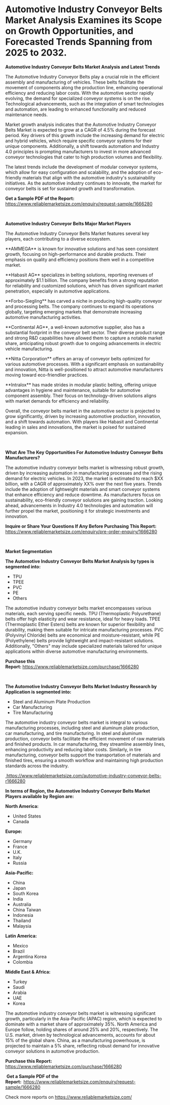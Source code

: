 <p><h1>Automotive Industry Conveyor Belts Market Analysis Examines its Scope on Growth Opportunities, and Forecasted Trends Spanning from 2025 to 2032.</h1></p><p><strong>Automotive Industry Conveyor Belts Market Analysis and Latest Trends</strong></p>
<p><p>The Automotive Industry Conveyor Belts play a crucial role in the efficient assembly and manufacturing of vehicles. These belts facilitate the movement of components along the production line, enhancing operational efficiency and reducing labor costs. With the automotive sector rapidly evolving, the demand for specialized conveyor systems is on the rise. Technological advancements, such as the integration of smart technologies and automation, are leading to enhanced functionality and reduced maintenance needs.</p><p>Market growth analysis indicates that the Automotive Industry Conveyor Belts Market is expected to grow at a CAGR of 4.5% during the forecast period. Key drivers of this growth include the increasing demand for electric and hybrid vehicles, which require specific conveyor systems for their unique components. Additionally, a shift towards automation and Industry 4.0 principles is prompting manufacturers to invest in more advanced conveyor technologies that cater to high production volumes and flexibility.</p><p>The latest trends include the development of modular conveyor systems, which allow for easy configuration and scalability, and the adoption of eco-friendly materials that align with the automotive industry's sustainability initiatives. As the automotive industry continues to innovate, the market for conveyor belts is set for sustained growth and transformation.</p></p>
<p><strong>Get a Sample PDF of the Report:&nbsp;</strong> <a href="https://www.reliablemarketsize.com/enquiry/request-sample/1666280?utm_campaign=2337&utm_medium=2&utm_source=Github&utm_content=ia&utm_term=27022025&utm_id=automotive-industry-conveyor-belts">https://www.reliablemarketsize.com/enquiry/request-sample/1666280</a></p>
<p>&nbsp;</p>
<p><strong>Automotive Industry Conveyor Belts Major Market Players</strong></p>
<p><p>The Automotive Industry Conveyor Belts Market features several key players, each contributing to a diverse ecosystem. </p><p>**AMMEGA** is known for innovative solutions and has seen consistent growth, focusing on high-performance and durable products. Their emphasis on quality and efficiency positions them well in a competitive market.</p><p>**Habasit AG** specializes in belting solutions, reporting revenues of approximately $1.1 billion. The company benefits from a strong reputation for reliability and customized solutions, which has driven significant market penetration, especially in automotive applications.</p><p>**Forbo-Siegling** has carved a niche in producing high-quality conveyor and processing belts. The company continues to expand its operations globally, targeting emerging markets that demonstrate increasing automotive manufacturing activities.</p><p>**Continental AG**, a well-known automotive supplier, also has a substantial footprint in the conveyor belt sector. Their diverse product range and strong R&D capabilities have allowed them to capture a notable market share, anticipating robust growth due to ongoing advancements in electric vehicle manufacturing.</p><p>**Nitta Corporation** offers an array of conveyor belts optimized for various automotive processes. With a significant emphasis on sustainability and innovation, Nitta is well-positioned to attract automotive manufacturers moving toward eco-friendlier practices.</p><p>**Intralox** has made strides in modular plastic belting, offering unique advantages in hygiene and maintenance, suitable for automotive component assembly. Their focus on technology-driven solutions aligns with market demands for efficiency and reliability.</p><p>Overall, the conveyor belts market in the automotive sector is projected to grow significantly, driven by increasing automotive production, innovation, and a shift towards automation. With players like Habasit and Continental leading in sales and innovations, the market is poised for sustained expansion.</p></p>
<p>&nbsp;</p>
<p><strong>What Are The Key Opportunities For Automotive Industry Conveyor Belts Manufacturers?</strong></p>
<p><p>The automotive industry conveyor belts market is witnessing robust growth, driven by increasing automation in manufacturing processes and the rising demand for electric vehicles. In 2023, the market is estimated to reach $XX billion, with a CAGR of approximately XX% over the next five years. Trends include the adoption of lightweight materials and smart conveyor systems that enhance efficiency and reduce downtime. As manufacturers focus on sustainability, eco-friendly conveyor solutions are gaining traction. Looking ahead, advancements in Industry 4.0 technologies and automation will further propel the market, positioning it for strategic investments and innovation.</p></p>
<p><strong>Inquire or Share Your Questions If Any Before Purchasing This Report:</strong> <a href="https://www.reliablemarketsize.com/enquiry/pre-order-enquiry/1666280?utm_campaign=2337&utm_medium=2&utm_source=Github&utm_content=ia&utm_term=27022025&utm_id=automotive-industry-conveyor-belts">https://www.reliablemarketsize.com/enquiry/pre-order-enquiry/1666280</a></p>
<p>&nbsp;</p>
<p><strong>Market Segmentation</strong></p>
<p><strong>The Automotive Industry Conveyor Belts Market Analysis by types is segmented into:</strong></p>
<p><ul><li>TPU</li><li>TPEE</li><li>PVC</li><li>PE</li><li>Others</li></ul></p>
<p><p>The automotive industry conveyor belts market encompasses various materials, each serving specific needs. TPU (Thermoplastic Polyurethane) belts offer high elasticity and wear resistance, ideal for heavy loads. TPEE (Thermoplastic Ether Esters) belts are known for superior flexibility and durability, making them suitable for intricate manufacturing processes. PVC (Polyvinyl Chloride) belts are economical and moisture-resistant, while PE (Polyethylene) belts provide lightweight and impact-resistant solutions. Additionally, "Others" may include specialized materials tailored for unique applications within diverse automotive manufacturing environments.</p></p>
<p><strong>Purchase this Report:&nbsp;</strong><a href="https://www.reliablemarketsize.com/purchase/1666280?utm_campaign=2337&utm_medium=2&utm_source=Github&utm_content=ia&utm_term=27022025&utm_id=automotive-industry-conveyor-belts">https://www.reliablemarketsize.com/purchase/1666280</a></p>
<p>&nbsp;</p>
<p><strong>The Automotive Industry Conveyor Belts Market Industry Research by Application is segmented into:</strong></p>
<p><ul><li>Steel and Aluminum Plate Production</li><li>Car Manufacturing</li><li>Tire Manufacturing</li></ul></p>
<p><p>The automotive industry conveyor belts market is integral to various manufacturing processes, including steel and aluminum plate production, car manufacturing, and tire manufacturing. In steel and aluminum production, conveyor belts facilitate the efficient movement of raw materials and finished products. In car manufacturing, they streamline assembly lines, enhancing productivity and reducing labor costs. Similarly, in tire manufacturing, conveyor belts support the transportation of materials and finished tires, ensuring a smooth workflow and maintaining high production standards across the industry.</p></p>
<p><a href="https://www.reliablemarketsize.com/automotive-industry-conveyor-belts-r1666280?utm_campaign=2337&utm_medium=2&utm_source=Github&utm_content=ia&utm_term=27022025&utm_id=automotive-industry-conveyor-belts">&nbsp;https://www.reliablemarketsize.com/automotive-industry-conveyor-belts-r1666280</a></p>
<p><strong>In terms of Region, the Automotive Industry Conveyor Belts Market Players available by Region are:</strong></p>
<p>
    <p> <strong> North America: </strong>
        <ul>
            <li>United States</li>
            <li>Canada</li>
        </ul>
        </p> 
    <p> <strong> Europe: </strong>
        <ul>
            <li>Germany</li>
            <li>France</li>
            <li>U.K.</li>
            <li>Italy</li>
            <li>Russia</li>
        </ul>
        </p> 
    <p> <strong> Asia-Pacific: </strong>
        <ul>
            <li>China</li>
            <li>Japan</li>
            <li>South Korea</li>
            <li>India</li>
            <li>Australia</li>
            <li>China Taiwan</li>
            <li>Indonesia</li>
            <li>Thailand</li>
            <li>Malaysia</li>
        </ul>
        </p> 
    <p> <strong> Latin America: </strong>
        <ul>
            <li>Mexico</li>
            <li>Brazil</li>
            <li>Argentina Korea</li>
            <li>Colombia</li>
        </ul>
        </p> 
    <p> <strong> Middle East & Africa: </strong>
        <ul>
            <li>Turkey</li>
            <li>Saudi</li>
            <li>Arabia</li>
            <li>UAE</li>
            <li>Korea</li>
        </ul>
    </p>
    </p>
<p><p>The automotive industry conveyor belts market is witnessing significant growth, particularly in the Asia-Pacific (APAC) region, which is expected to dominate with a market share of approximately 35%. North America and Europe follow, holding shares of around 25% and 20%, respectively. The U.S. market, driven by technological advancements, accounts for about 15% of the global share. China, as a manufacturing powerhouse, is projected to maintain a 5% share, reflecting robust demand for innovative conveyor solutions in automotive production.</p></p>
<p><strong>Purchase this Report: </strong><a href="https://www.reliablemarketsize.com/purchase/1666280?utm_campaign=2337&utm_medium=2&utm_source=Github&utm_content=ia&utm_term=27022025&utm_id=automotive-industry-conveyor-belts">https://www.reliablemarketsize.com/purchase/1666280</a></p>
<p>&nbsp;<strong>Get a Sample PDF of the Report:&nbsp;&nbsp;</strong><a href="https://www.reliablemarketsize.com/enquiry/request-sample/1666280?utm_campaign=2337&utm_medium=2&utm_source=Github&utm_content=ia&utm_term=27022025&utm_id=automotive-industry-conveyor-belts">https://www.reliablemarketsize.com/enquiry/request-sample/1666280</a></p>
<p><strong></strong></p>
<p>Check more reports on <a href="https://www.reliablemarketsize.com/?utm_campaign=2337&utm_medium=2&utm_source=Github&utm_content=ia&utm_term=27022025&utm_id=automotive-industry-conveyor-belts">https://www.reliablemarketsize.com/</a></p>